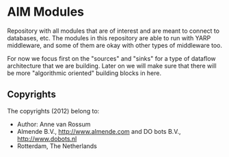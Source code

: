 <!-- Uses markdown syntax for neat display at github -->

# AIM Modules

Repository with all modules that are of interest and are meant to connect to databases, etc. The modules in this repository are able to run with YARP middleware, and some of them are okay with other types of middleware too.

For now we focus first on the "sources" and "sinks" for a type of dataflow architecture that we are building. Later on we will make sure that there will be more "algorithmic oriented" building blocks in here.

## Copyrights
The copyrights (2012) belong to:

- Author: Anne van Rossum
- Almende B.V., http://www.almende.com and DO bots B.V., http://www.dobots.nl
- Rotterdam, The Netherlands
